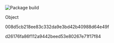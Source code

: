 ![Package build](https://github.com/legleux/gha_docker/actions/workflows/main.yml/badge.svg)

Object

008d5cb218ee83c332da9e3bd42b40988d64e49f

d26176fa86f112a9442beed53e80267e71f17f84
